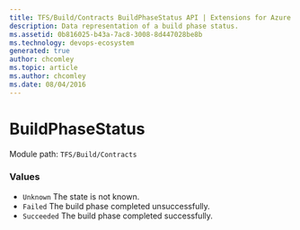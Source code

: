 ```yaml
---
title: TFS/Build/Contracts BuildPhaseStatus API | Extensions for Azure DevOps Services
description: Data representation of a build phase status.
ms.assetid: 0b816025-b43a-7ac8-3008-8d447028be8b
ms.technology: devops-ecosystem
generated: true
author: chcomley
ms.topic: article
ms.author: chcomley
ms.date: 08/04/2016
---
```


# BuildPhaseStatus

Module path: `TFS/Build/Contracts`

### Values

* `Unknown` The state is not known.
* `Failed` The build phase completed unsuccessfully.
* `Succeeded` The build phase completed successfully.
